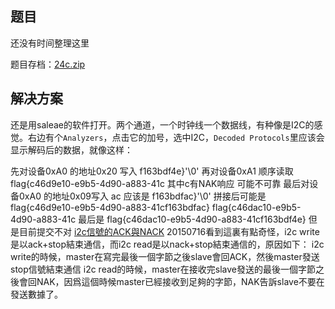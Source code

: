 ## 题目
还没有时间整理这里

题目存档：[24c.zip](./problems/24c_ee1ec3b00fd7a89be0db18fb299cf2ad.zip)

## 解决方案
还是用saleae的软件打开。两个通道，一个时钟线一个数据线，有种像是I2C的感觉。右边有个`Analyzers`，点击它的加号，选中I2C，`Decoded Protocols`里应该会显示解码后的数据，就像这样：

先对设备0xA0 的地址0x20 写入
f163bdf4e}'\0'
再对设备0xA1 顺序读取
flag{c46d9e10-e9b5-4d90-a883-41c
其中c有NAK响应 可能不可靠
最后对设备0xA0 的地址0x09写入
ac
应该是
f163bdfac}'\0'
拼接后可能是flag{c46d9e10-e9b5-4d90-a883-41cf163bdfac}
flag{c46dac10-e9b5-4d90-a883-41c
最后是
flag{c46dac10-e9b5-4d90-a883-41cf163bdf4e}
但是目前提交不对
[i2c信號的ACK與NACK](https://www.twblogs.net/a/5b8c8fca2b7177188333b31a)
20150716看到這裏有點奇怪，i2c write是以ack+stop結束通信，而i2c read是以nack+stop結束通信的，原因如下：
i2c write的時候，master在寫完最後一個字節之後slave會回ACK，然後master發送stop信號結束通信
i2c read的時候，master在接收完slave發送的最後一個字節之後會回NAK，因爲這個時候master已經接收到足夠的字節，NAK告訴slave不要在發送數據了。
